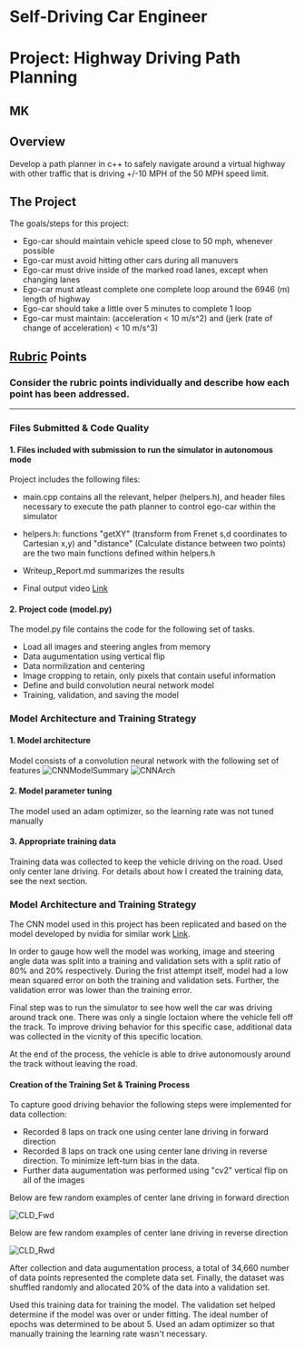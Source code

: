 # **Self-Driving Car Engineer**
# **Project: Highway Driving Path Planning**

## MK

Overview
---
Develop a path planner in c++ to safely navigate around a virtual highway with other traffic that is driving +/-10 MPH of the 50 MPH speed limit.

The Project
---
The goals/steps for this project:
* Ego-car should maintain vehicle speed close to 50 mph, whenever possible
* Ego-car must avoid hitting other cars during all manuvers
* Ego-car must drive inside of the marked road lanes, except when changing lanes
* Ego-car must atleast complete one complete loop around the 6946 (m) length of highway
* Ego-car should take a little over 5 minutes to complete 1 loop
* Ego-car must maintain: (acceleration < 10 m/s^2) and (jerk (rate of change of acceleration) < 10 m/s^3)


[//]: # (Image References)

[image1]: ./Writeup_IV/CNNModelSummary.png "CNNModelSummary"
[image2]: ./Writeup_IV/CNNArch.png "CNNArch"
[image3]: ./Writeup_IV/CLD_Fwd.png "CLD_Fwd"
[image4]: ./Writeup_IV/CLD_Rwd.png "CLD_Rwd"


## [Rubric](https://review.udacity.com/#!/rubrics/432/view) Points

### Consider the rubric points individually and describe how each point has been addressed.

---
### Files Submitted & Code Quality

#### 1. Files included with submission to run the simulator in autonomous mode

Project includes the following files:
* main.cpp contains all the relevant, helper (helpers.h), and header files necessary to execute the path planner to control ego-car within the simulator 
* helpers.h: functions "getXY" (transform from Frenet s,d coordinates to Cartesian x,y) and "distance" (Calculate distance between two points) are the two main functions defined within helpers.h

* Writeup_Report.md summarizes the results
* Final output video [Link](./Writeup_IV/video.mp4)

#### 2. Project code (model.py)

The model.py file contains the code for the following set of tasks.
* Load all images and steering angles from memory
* Data augumentation using vertical flip
* Data normilization and centering
* Image cropping to retain, only pixels that contain useful information
* Define and build convolution neural network model
* Training, validation, and saving the model

### Model Architecture and Training Strategy

#### 1. Model architecture 

Model consists of a convolution neural network with the following set of features 
![][image1]
![][image2]

#### 2. Model parameter tuning

The model used an adam optimizer, so the learning rate was not tuned manually

#### 3. Appropriate training data

Training data was collected to keep the vehicle driving on the road. Used only center lane driving. For details about how I created the training data, see the next section. 

### Model Architecture and Training Strategy

The CNN model used in this project has been replicated and based on the model developed by nvidia for similar work [Link](https://devblogs.nvidia.com/deep-learning-self-driving-cars/).

In order to gauge how well the model was working, image and steering angle data was split into a training and validation sets with a split ratio of 80% and 20% respectively. During the frist attempt itself, model had a low mean squared error on both the training and validation sets. Further, the validation error was lower than the training error. 

Final step was to run the simulator to see how well the car was driving around track one. There was only a single loctaion where the vehicle fell off the track. To improve driving behavior for this specific case, additional data was collected in the vicnity of this specific location.

At the end of the process, the vehicle is able to drive autonomously around the track without leaving the road.


#### Creation of the Training Set & Training Process

To capture good driving behavior the following steps were implemented for data collection:
* Recorded 8 laps on track one using center lane driving in forward direction
* Recorded 8 laps on track one using center lane driving in reverse direction. To minimize left-turn bias in the data.
* Further data augumentation was performed using "cv2" vertical flip on all of the images

Below are few random examples of center lane driving in forward direction

![][image3]


Below are few random examples of center lane driving in reverse direction

![][image4]

After collection and data augumentation process, a total of 34,660 number of data points represented the complete data set. Finally, the dataset was shuffled randomly and allocated 20% of the data into a validation set. 

Used this training data for training the model. The validation set helped determine if the model was over or under fitting. The ideal number of epochs was determined to be about 5. Used an adam optimizer so that manually training the learning rate wasn't necessary.
